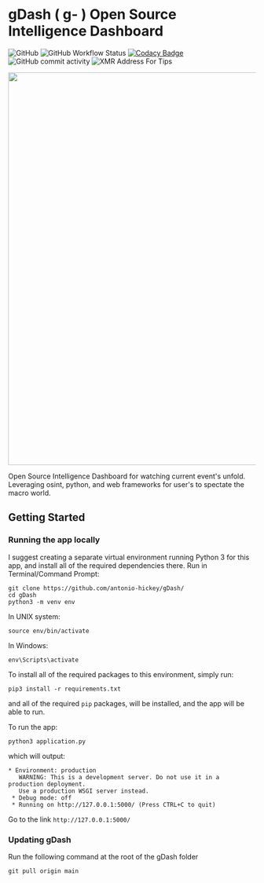 # gDash ( g- ) Open Source Intelligence Dashboard
![GitHub](https://img.shields.io/github/license/antonio-hickey/gDash)
![GitHub Workflow Status](https://img.shields.io/github/workflow/status/antonio-hickey/gDash/pre-commit)
[![Codacy Badge](https://app.codacy.com/project/badge/Grade/22cde5cda31d4f62ad1c627c715574b1)](https://www.codacy.com/gh/antonio-hickey/gDash/dashboard?utm_source=github.com&amp;utm_medium=referral&amp;utm_content=antonio-hickey/gDash&amp;utm_campaign=Badge_Grade)
![GitHub commit activity](https://img.shields.io/github/commit-activity/w/antonio-hickey/gDash)
![XMR Address For Tips](https://img.shields.io/badge/Send%20Tip%20Via%20XMR-47piAitS3GiizBzZGywkyM7AEk5pnUGdYCCppXniARzoTuZ1fCSEiAYS1zPzdCdNuoC9wHVphYWJihTjyBesyEid5cojbZj-brightgreen)



<img src="https://i.ibb.co/2szdHtP/2021-09-25-19-17.png" width="800" />

Open Source Intelligence Dashboard for watching current event's unfold. Leveraging osint, python, and web frameworks for user's to spectate the macro world.

## Getting Started

### Running the app locally
I suggest creating a separate virtual environment running Python 3 for this app, and install all of the required dependencies there. Run in Terminal/Command Prompt:
```
git clone https://github.com/antonio-hickey/gDash/
cd gDash
python3 -m venv env
```
In UNIX system:

```
source env/bin/activate
```
In Windows:

```
env\Scripts\activate
```

To install all of the required packages to this environment, simply run:

```
pip3 install -r requirements.txt
```

and all of the required `pip` packages, will be installed, and the app will be able to run.

To run the app:
```
python3 application.py
```
which will output:

```
* Environment: production
   WARNING: This is a development server. Do not use it in a production deployment.
   Use a production WSGI server instead.
 * Debug mode: off
 * Running on http://127.0.0.1:5000/ (Press CTRL+C to quit)
```

Go to the link `http://127.0.0.1:5000/`

### Updating gDash
Run the following command at the root of the gDash folder

`git pull origin main`
